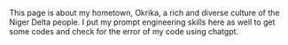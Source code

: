 This page is about my hometown, Okrika, a rich and diverse culture of the Niger Delta people. I put my prompt engineering skills here as well to get some codes and check for the error of my code using chatgpt.
